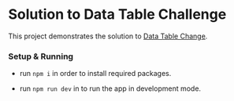 # Solution to Data Table Challenge

This project demonstrates the solution to [Data Table Change](https://github.com/Interlincx/challenge-data-table).

### Setup & Running

*  run ```npm i``` in order to install required packages.

* run `npm run dev` in to run the app in development mode.